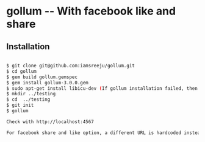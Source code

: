gollum -- With facebook like and share
======================================

## Installation

```bash

$ git clone git@github.com:iamsreeju/gollum.git
$ cd gollum
$ gem build gollum.gemspec
$ gem install gollum-3.0.0.gem
$ sudo apt-get install libicu-dev (If gollum installation failed, then try again)
$ mkdir ../testing
$ cd  ../testing
$ git init
$ gollum

Check with http://localhost:4567

For facebook share and like option, a different URL is hardcoded instead of localhost. Facebook integration loads the URL into the popup before sharing which will not work with localhost URLs.